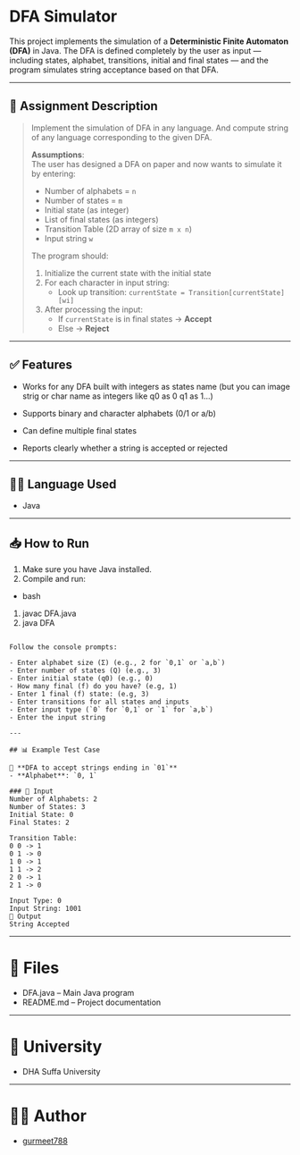 # DFA Simulator

This project implements the simulation of a **Deterministic Finite Automaton (DFA)** in Java. The DFA is defined completely by the user as input — including states, alphabet, transitions, initial and final states — and the program simulates string acceptance based on that DFA.

---

## 📝 Assignment Description

> Implement the simulation of DFA in any language. And compute string of any language corresponding to the given DFA.  
>
> **Assumptions**:  
> The user has designed a DFA on paper and now wants to simulate it by entering:
>
> - Number of alphabets = `n`
> - Number of states = `m`
> - Initial state (as integer)
> - List of final states (as integers)
> - Transition Table (2D array of size `m x n`)
> - Input string `w`
>
> The program should:
> 1. Initialize the current state with the initial state
> 2. For each character in input string:
>    - Look up transition: `currentState = Transition[currentState][wi]`
> 3. After processing the input:
>    - If `currentState` is in final states → **Accept**
>    - Else → **Reject**
---
## ✅ Features

- Works for any DFA built with integers as states name (but you can image strig or char name as integers like q0 as 0 q1 as 1...)

- Supports binary and character alphabets (0/1 or a/b)

- Can define multiple final states

- Reports clearly whether a string is accepted or rejected

---

## 👨‍💻 Language Used

- Java

---

## 📥 How to Run

1. Make sure you have Java installed.
2. Compile and run:

- bash

1. javac DFA.java
2. java DFA

```Console Prompts

Follow the console prompts:

- Enter alphabet size (Σ) (e.g., 2 for `0,1` or `a,b`)
- Enter number of states (Q) (e.g., 3)
- Enter initial state (q0) (e.g., 0)
- How many final (f) do you have? (e.g, 1)
- Enter 1 final (f) state: (e.g, 3)
- Enter transitions for all states and inputs
- Enter input type (`0` for `0,1` or `1` for `a,b`)
- Enter the input string

---

## 📊 Example Test Case

🎯 **DFA to accept strings ending in `01`**
- **Alphabet**: `0, 1`

### 🧪 Input
Number of Alphabets: 2
Number of States: 3
Initial State: 0
Final States: 2

Transition Table:
0 0 -> 1
0 1 -> 0
1 0 -> 1
1 1 -> 2
2 0 -> 1
2 1 -> 0

Input Type: 0
Input String: 1001
🔁 Output
String Accepted
```
---
# 📁 Files
- DFA.java – Main Java program
- README.md – Project documentation
---
# 🏫 University
- DHA Suffa University
---
# 🙋‍♂️ Author
- [gurmeet788](https://github.com/gurmeet788)

